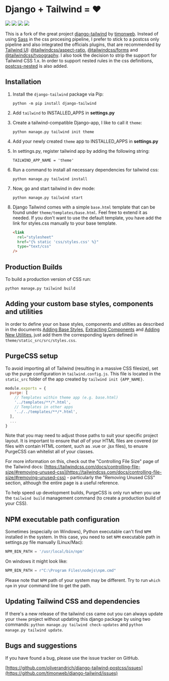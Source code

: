 # Django + Tailwind = ❤

![](https://img.shields.io/pypi/l/django-tailwind-postcss)
![](https://img.shields.io/github/workflow/status/oliverandrich/django-tailwind-postcss/Python%20package)
![](https://img.shields.io/pypi/djversions/django-tailwind-postcss)
![](https://img.shields.io/pypi/pyversions/django-tailwind-postcss)

This is a fork of the great project [django-tailwind](https://github.com/timonweb/django-tailwind) by [timonweb](https://github.com/timonweb). Instead of using [Sass](https://sass-lang.com) in the css procesing pipeline, I prefer to stick to a postcss only pipeline and also integrated the officials plugins, that are recommended by [Tailwind UI](https://tailwindui.com): [@tailwindcss/aspect-ratio](https://www.npmjs.com/package/@tailwindcss/aspect-ratio), [@tailwindcss/forms](https://www.npmjs.com/package/@tailwindcss/forms) and [@tailwindcss/typography](https://www.npmjs.com/package/@tailwindcss/typography). I also took the decision to strip the support for Tailwind CSS 1.x. In order to support nested rules in the css definitions, [postcss-nested](https://github.com/postcss/postcss-nested) is also added.

## Installation

1. Install the `django-tailwind` package via Pip:

   `python -m pip install django-tailwind`

2. Add `tailwind` to INSTALLED_APPS in **settings.py**

3. Create a tailwind-compatible Django-app, I like to call it `theme`:

   `python manage.py tailwind init theme`

4. Add your newly created `theme` app to INSTALLED_APPS in **settings.py**

5. In settings.py, register tailwind app by adding the following string:

   `TAILWIND_APP_NAME = 'theme'`

6. Run a command to install all necessary dependencies for tailwind css:

   `python manage.py tailwind install`

7. Now, go and start tailwind in dev mode:

   `python manage.py tailwind start`

8. Django Tailwind comes with a simple `base.html` template that can be found under
   `theme/templates/base.html`. Feel free to extend it as needed. If you don't want
   to use the default template, you have add the link for styles.css manually to
   your base template.

   ```html
   <link
     rel="stylesheet"
     href="{% static 'css/styles.css' %}"
     type="text/css"
   />
   ```

## Production Builds

To build a production version of CSS run:

```
python manage.py tailwind build
```

## Adding your custom base styles, components and utilities

In order to define your on base styles, components and utilties as described in the documents [Adding Base Styles](https://tailwindcss.com/docs/adding-base-styles), [Extracting Components](https://tailwindcss.com/docs/extracting-components#extracting-component-classes-with-apply) and [Adding New Utilities](https://tailwindcss.com/docs/adding-new-utilities), just add them the corresponding layers defined in `theme/static_src/src/styles.css`.

## PurgeCSS setup

To avoid importing all of Tailwind (resulting in a massive CSS filesize),
set up the purge configuration in `tailwind.config.js`. This file is located
in the `static_src` folder of the app created by `tailwind init {APP_NAME}`.

```js
module.exports = {
  purge: [
    // Templates within theme app (e.g. base.html)
    '../templates/**/*.html',
    // Templates in other apps
    '../../templates/**/*.html',
  ],
  ...
}
```

Note that you may need to adjust those paths to suit your specific project layout. It is important to ensure that _all_ of your HTML files are covered (or files with contain HTML content, such as .vue or .jsx files), to enusre PurgeCSS can whitelist all of your classes.

For more information on this, check out the "Controlling File Size" page of the Tailwind docs: [https://tailwindcss.com/docs/controlling-file-size/#removing-unused-css](https://tailwindcss.com/docs/controlling-file-size/#removing-unused-css) - particularly the "Removing Unused CSS" section, although the entire page is a useful reference.

To help speed up development builds, PurgeCSS is only run when you use the `tailwind build` management command (to create a production build of your CSS).

## NPM executable path configuration

Sometimes (especially on Windows), Python executable can't find `NPM` installed in the system.
In this case, you need to set `NPM` executable path in settings.py file manually (Linux/Mac):

```python
NPM_BIN_PATH = '/usr/local/bin/npm'
```

On windows it might look like:

```python
NPM_BIN_PATH = r"C:\Program Files\nodejs\npm.cmd"
```

Please note that `NPM` path of your system may be different. Try to run `which npm` in your
command line to get the path.

## Updating Tailwind CSS and dependencies

If there's a new release of the tailwind css came out you can always update your `theme` project
without updating this django package by using two commands: `python manage.py tailwind check-updates` and `python manage.py tailwind update`.

## Bugs and suggestions

If you have found a bug, please use the issue tracker on GitHub.

[https://github.com/oliverandrich/django-tailwind-postcss/issues](https://github.com/timonweb/django-tailwind/issues)
